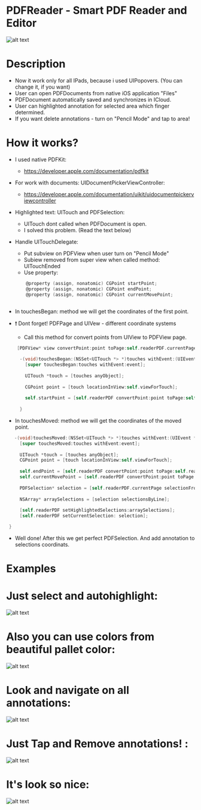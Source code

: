 # PDFReader - Smart PDF Reader and Editor

![alt text](https://preview.ibb.co/mVtVv8/desk.png)

# Description

- Now it work only for all IPads, because i used UIPopovers. (You can change it, if you want)
- User can open PDFDocuments from native iOS application "Files"
- PDFDocument automatically saved and synchronizes in ICloud.
- User can highlighted annotation for selected area which finger determined.
- If you want delete annotations - turn on "Pencil Mode" and tap to area!

# How it works?

- I used native PDFKit:
  - https://developer.apple.com/documentation/pdfkit
- For work with documents: UIDocumentPickerViewController:
  - https://developer.apple.com/documentation/uikit/uidocumentpickerviewcontroller
  
- Highlighted text: UITouch and PDFSelection:
  - UITouch dont called when PDFDocument is open.
  - I solved this problem. (Read the text below)
 
- Handle UITouchDelegate:
  - Put subview on PDFView when user turn on "Pencil Mode"
  - Subiew removed from super view when called method: UITouchEnded
  - Use property:
  ``` objective-c
      @property (assign, nonatomic) CGPoint startPoint;
      @property (assign, nonatomic) CGPoint endPoint;
      @property (assign, nonatomic) CGPoint currentMovePoint;
     
  ```
- In touchesBegan: method we will get the coordinates of the first point.
- ❗️ Dont forget! PDFPage and UIVew - different coordinate systems
  - Call this method for convert points from UIView to PDFView page.
  
 ``` objective-c
     [PDFView* view convertPoint:point toPage:self.readerPDF.currentPage]
 ```
  
 ```  objective-c
      -(void)touchesBegan:(NSSet<UITouch *> *)touches withEvent:(UIEvent *)event {
        [super touchesBegan:touches withEvent:event];
    
        UITouch *touch = [touches anyObject];
    
        CGPoint point = [touch locationInView:self.viewForTouch];
    
        self.startPoint = [self.readerPDF convertPoint:point toPage:self.readerPDF.currentPage];
      
      }
  ```
  
   - In touchesMoved: method we will get the coordinates of the moved point.
   
   ```objective-c
      -(void)touchesMoved:(NSSet<UITouch *> *)touches withEvent:(UIEvent *)event {
        [super touchesMoved:touches withEvent:event];
    
        UITouch *touch = [touches anyObject];
        CGPoint point = [touch locationInView:self.viewForTouch];
    
        self.endPoint = [self.readerPDF convertPoint:point toPage:self.readerPDF.currentPage];
        self.currentMovePoint = [self.readerPDF convertPoint:point toPage:self.readerPDF.currentPage];
    
        PDFSelection* selection = [self.readerPDF.currentPage selectionFromPoint:self.startPoint toPoint:self.currentMovePoint];
        
        NSArray* arraySelections = [selection selectionsByLine];
    
        [self.readerPDF setHighlightedSelections:arraySelections];
        [self.readerPDF setCurrentSelection: selection];
   
    }
   ```
 
 - Well done! After this we get perfect PDFSelection. And add annotation to selections coordinats.

# Examples

# Just select and autohighlight:

![alt text](https://thumbs.gfycat.com/ThriftyInfiniteKob-size_restricted.gif)


# Also you can use colors from beautiful pallet color:

![alt text](https://thumbs.gfycat.com/WarlikeAntiqueHoatzin-size_restricted.gif)


# Look and navigate on all annotations:

![alt text](https://thumbs.gfycat.com/QuerulousAdolescentAnchovy-size_restricted.gif)

# Just Tap and Remove annotations! :

![alt text](https://thumbs.gfycat.com/HairyPotableHusky-size_restricted.gif)


# It's look so nice:

![alt text](https://image.ibb.co/fOZqv8/onDevice.png)
 

